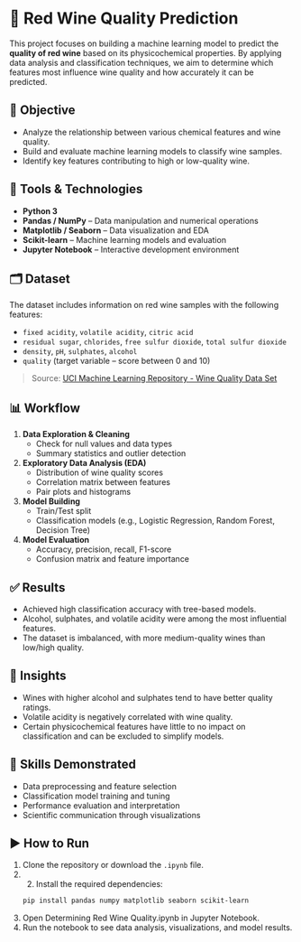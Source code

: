 # 🍷 Red Wine Quality Prediction

This project focuses on building a machine learning model to predict the **quality of red wine** based on its physicochemical properties. By applying data analysis and classification techniques, we aim to determine which features most influence wine quality and how accurately it can be predicted.

## 🎯 Objective

- Analyze the relationship between various chemical features and wine quality.
- Build and evaluate machine learning models to classify wine samples.
- Identify key features contributing to high or low-quality wine.

## 🧰 Tools & Technologies

- **Python 3**
- **Pandas / NumPy** – Data manipulation and numerical operations
- **Matplotlib / Seaborn** – Data visualization and EDA
- **Scikit-learn** – Machine learning models and evaluation
- **Jupyter Notebook** – Interactive development environment

## 🗂️ Dataset

The dataset includes information on red wine samples with the following features:
- `fixed acidity`, `volatile acidity`, `citric acid`
- `residual sugar`, `chlorides`, `free sulfur dioxide`, `total sulfur dioxide`
- `density`, `pH`, `sulphates`, `alcohol`
- `quality` (target variable – score between 0 and 10)

> Source: [UCI Machine Learning Repository - Wine Quality Data Set](https://archive.ics.uci.edu/ml/datasets/Wine+Quality)

## 📊 Workflow

1. **Data Exploration & Cleaning**
   - Check for null values and data types
   - Summary statistics and outlier detection
2. **Exploratory Data Analysis (EDA)**
   - Distribution of wine quality scores
   - Correlation matrix between features
   - Pair plots and histograms
3. **Model Building**
   - Train/Test split
   - Classification models (e.g., Logistic Regression, Random Forest, Decision Tree)
4. **Model Evaluation**
   - Accuracy, precision, recall, F1-score
   - Confusion matrix and feature importance

## ✅ Results

- Achieved high classification accuracy with tree-based models.
- Alcohol, sulphates, and volatile acidity were among the most influential features.
- The dataset is imbalanced, with more medium-quality wines than low/high quality.

## 📌 Insights

- Wines with higher alcohol and sulphates tend to have better quality ratings.
- Volatile acidity is negatively correlated with wine quality.
- Certain physicochemical features have little to no impact on classification and can be excluded to simplify models.

## 🧠 Skills Demonstrated

- Data preprocessing and feature selection
- Classification model training and tuning
- Performance evaluation and interpretation
- Scientific communication through visualizations

## ▶️ How to Run

1. Clone the repository or download the `.ipynb` file.
2. 2. Install the required dependencies:
   ```bash
   pip install pandas numpy matplotlib seaborn scikit-learn
   ```
3. Open Determining Red Wine Quality.ipynb in Jupyter Notebook.
4. Run the notebook to see data analysis, visualizations, and model results.
